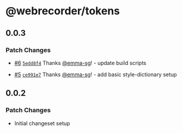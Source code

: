 # @webrecorder/tokens

## 0.0.3

### Patch Changes

- [#6](https://github.com/webrecorder/hickory/pull/6) [`5edd8f4`](https://github.com/webrecorder/hickory/commit/5edd8f4d1e01a829fa532c9fac75fb07a528e5a8) Thanks [@emma-sg](https://github.com/emma-sg)! - update build scripts

- [#5](https://github.com/webrecorder/hickory/pull/5) [`ce991e7`](https://github.com/webrecorder/hickory/commit/ce991e7a329b75a40e15e37ecc7787a32c5bfe9b) Thanks [@emma-sg](https://github.com/emma-sg)! - add basic style-dictionary setup

## 0.0.2

### Patch Changes

- Initial changeset setup
